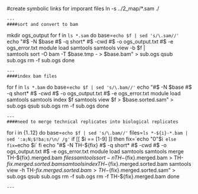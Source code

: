 #create symbolic links for imporant files
ln -s ../2_map/*.sam ./
```
---
####sort and convert to bam
```
mkdir ogs_output
for f in `ls *.sam`
do
base=`echo $f | sed 's/\.sam//'`
echo "#$ -N $base
#$ -q short*
#$ -cwd
#$ -o ogs_output.txt
#$ -e ogs_error.txt
module load samtools
samtools view -b $f |\
samtools sort -O bam -T $base.tmp - > $base.bam" > sub.ogs
qsub sub.ogs
rm -f sub.ogs
done
```
---
####index bam files
```
for f in `ls *.bam`
do
base=`echo $f | sed 's/\.bam//'`
echo "#$ -N $base
#$ -q short*
#$ -cwd
#$ -o ogs_output.txt
#$ -e ogs_error.txt
module load samtools
samtools index $f
samtools view $f > $base.sorted.sam" > sub.ogs
qsub sub.ogs
rm -f sub.ogs
done
```
---
####need to merge technical replicates into biological replicates
```
for i in {1..12}
do
base=`echo $f | sed 's/\.bam//'`
files=`ls *-${i}-*.bam | sed ':a;N;$!ba;s/\n/ /g'`
if [[ $i == [1-9] ]]
then
	fix=`echo "0"$i`
else
	fix=`echo $i`
fi
echo "#$ -N TH-${fix}
#$ -q short*
#$ -cwd
#$ -o ogs_output.txt
#$ -e ogs_error.txt
module load samtools
samtools merge TH-${fix}.merged.bam $files
samtools sort -n TH-${fix}.merged.bam > TH-$fix.merged.sorted.bam
samtools index TH-${fix}.merged.sorted.bam
samtools view -h TH-${fix}.merged.sorted.bam > TH-${fix}.merged.sorted.sam" > sub.ogs
qsub sub.ogs
rm -f sub.ogs
rm -f TH-${fix}.merged.bam
done
```
---
